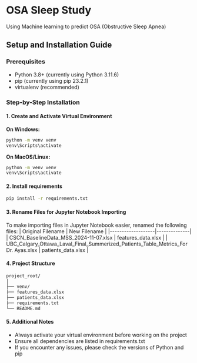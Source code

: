 # OSA Sleep Study
Using Machine learning to predict OSA (Obstructive Sleep Apnea)

## Setup and Installation Guide

### Prerequisites

- Python 3.8+ (currently using Python 3.11.6)
- pip (currently using pip 23.2.1)
- virtualenv (recommended)

### Step-by-Step Installation

#### 1. Create and Activate Virtual Environment

**On Windows:**

```bash
python -m venv venv
venv\Scripts\activate
```

**On MacOS/Linux:**

```bash
python -m venv venv
venv\Scripts\activate
```


#### 2. Install requirements
```bash
pip install -r requirements.txt
```

#### 3. Rename Files for Jupyter Notebook Importing

To make importing files in Jupyter Notebook easier, renamed the following files:
| Original Filename | New Filename |
|-------------------|--------------|
| CSCN_BaselineData_MSS_2024-11-07.xlsx | features_data.xlsx |
| UBC_Calgary_Ottawa_Laval_Final_Summerized_Patients_Table_Metrics_For Dr. Ayas.xlsx | patients_data.xlsx |

#### 4. Project Structure
```bash
project_root/
│
├── venv/
├── features_data.xlsx
├── patients_data.xlsx
├── requirements.txt
└── README.md
```

#### 5. Additional Notes
- Always activate your virtual environment before working on the project
- Ensure all dependencies are listed in requirements.txt
- If you encounter any issues, please check the versions of Python and pip

